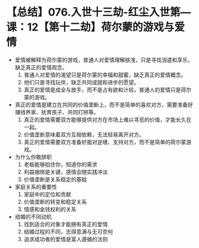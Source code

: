 # 【总结】076.入世十三劫-红尘入世第—课：12【第十二劫】荷尔蒙的游戏与爱情

-   爱情被解释为荷尔蒙的游戏，普通人对爱情理解肤浅，只是寻找消遣和享乐，缺乏真正的爱情观念。
    1.  普通人对爱情的渴望只是荷尔蒙的幸福和甜蜜，缺乏真正的爱情概念。
    2.  他们只是寻找玩伴，缺乏共同成就和进步的愿望。
    3.  真正的爱情是成全与放手，而不是占有欲和计较，普通人的爱情只是荷尔蒙的游戏。
-   真正的爱情是建立在共同的价值垄断上，而不是简单的喜欢对方，需要准备好赚钱养家、抚育孩子、共同打拼等。
    1.  真正的爱情需要双方能够提供对方在市场上难以寻觅的价值，才能长久在一起。
    2.  价值垄断意味着双方互相依赖，无法轻易离开对方。
    3.  真正的爱情需要双方准备好面对逆境、支持对方，而不是简单的荷尔蒙游戏。
-   为什么你敢辞职
    1.  老板能够掐住你，知道你的需求
    2.  利益捆绑是关键，感情会随实践冲淡
    3.  价值垄断是关系稳定的基础
-   家庭关系的重要性
    1.  家庭中的定位和贡献
    2.  价值垄断的转变和稳定关系
    3.  情感和金钱权利的关系
-   结婚的不同动机
    1.  找到适合的对象才能拥有真正的爱情
    2.  结婚过程的不同，志得意满与无可奈何
    3.  追求成功者的爱情是富人遵循的法则